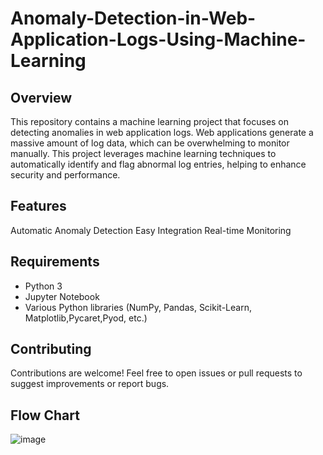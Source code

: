 # Anomaly-Detection-in-Web-Application-Logs-Using-Machine-Learning
## Overview
This repository contains a machine learning project that focuses on detecting anomalies in web application logs. 
Web applications generate a massive amount of log data, which can be overwhelming to monitor manually. 
This project leverages machine learning techniques to automatically identify and flag abnormal log entries, helping to enhance security and performance.

## Features
Automatic Anomaly Detection
Easy Integration
Real-time Monitoring

## Requirements
- Python 3
- Jupyter Notebook
- Various Python libraries (NumPy, Pandas, Scikit-Learn, Matplotlib,Pycaret,Pyod, etc.)

## Contributing
Contributions are welcome! Feel free to open issues or pull requests to suggest improvements or report bugs.

## Flow Chart
![image](https://github.com/himanshuwarudkar9/Anomaly-Detection-in-Web-Application-Logs-Using-Machine-Learning/assets/134875100/3d9d4546-ff1f-4bdd-b3de-195355ac5c18)
